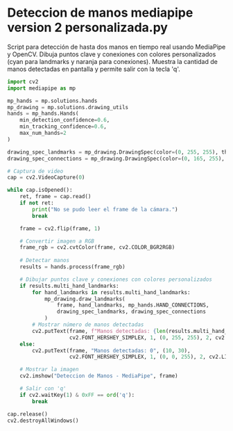 # Deteccion de manos mediapipe version 2 personalizada.py

Script para detección de hasta dos manos en tiempo real usando MediaPipe y OpenCV.
Dibuja puntos clave y conexiones con colores personalizados (cyan para landmarks y naranja para conexiones).
Muestra la cantidad de manos detectadas en pantalla y permite salir con la tecla 'q'.

```python
import cv2
import mediapipe as mp

mp_hands = mp.solutions.hands
mp_drawing = mp.solutions.drawing_utils
hands = mp_hands.Hands(
    min_detection_confidence=0.6, 
    min_tracking_confidence=0.6,
    max_num_hands=2
)

drawing_spec_landmarks = mp_drawing.DrawingSpec(color=(0, 255, 255), thickness=3, circle_radius=5)  
drawing_spec_connections = mp_drawing.DrawingSpec(color=(0, 165, 255), thickness=2)  # Naranja conexiones

# Captura de video
cap = cv2.VideoCapture(0)

while cap.isOpened():
    ret, frame = cap.read()
    if not ret:
        print("No se pudo leer el frame de la cámara.")
        break

    frame = cv2.flip(frame, 1)

    # Convertir imagen a RGB
    frame_rgb = cv2.cvtColor(frame, cv2.COLOR_BGR2RGB)
    
    # Detectar manos
    results = hands.process(frame_rgb)

    # Dibujar puntos clave y conexiones con colores personalizados
    if results.multi_hand_landmarks:
        for hand_landmarks in results.multi_hand_landmarks:
            mp_drawing.draw_landmarks(
                frame, hand_landmarks, mp_hands.HAND_CONNECTIONS,
                drawing_spec_landmarks, drawing_spec_connections
            )
        # Mostrar número de manos detectadas
        cv2.putText(frame, f"Manos detectadas: {len(results.multi_hand_landmarks)}", (10, 30),
                    cv2.FONT_HERSHEY_SIMPLEX, 1, (0, 255, 255), 2, cv2.LINE_AA)
    else:
        cv2.putText(frame, "Manos detectadas: 0", (10, 30),
                    cv2.FONT_HERSHEY_SIMPLEX, 1, (0, 0, 255), 2, cv2.LINE_AA)

    # Mostrar la imagen
    cv2.imshow("Deteccion de Manos - MediaPipe", frame)

    # Salir con 'q'
    if cv2.waitKey(1) & 0xFF == ord('q'):
        break

cap.release()
cv2.destroyAllWindows()

```